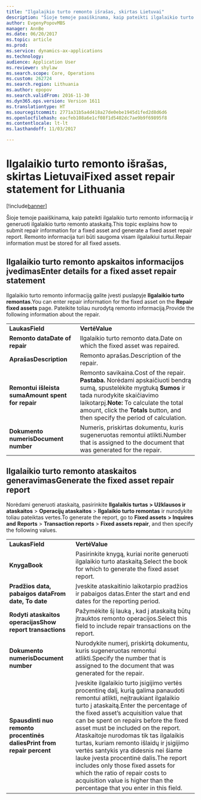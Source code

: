 ```yaml
---
title: "Ilgalaikio turto remonto išrašas, skirtas Lietuvai"
description: "Šioje temoje paaiškinama, kaip pateikti ilgalaikio turto remonto informaciją ir generuoti ilgalaikio turto remonto ataskaitą. Remonto informacija turi būti saugoma visam ilgalaikiui turtui."
author: EvgenyPopovMBS
manager: AnnBe
ms.date: 06/20/2017
ms.topic: article
ms.prod: 
ms.service: dynamics-ax-applications
ms.technology: 
audience: Application User
ms.reviewer: shylaw
ms.search.scope: Core, Operations
ms.custom: 262724
ms.search.region: Lithuania
ms.author: epopov
ms.search.validFrom: 2016-11-30
ms.dyn365.ops.version: Version 1611
ms.translationtype: HT
ms.sourcegitcommit: 2771a31b5a4d418a27de0ebe1945d1fed2d8d6d6
ms.openlocfilehash: eacfeb108a6e1cf08f1d5402dc7ae9b9f69895f8
ms.contentlocale: lt-lt
ms.lasthandoff: 11/03/2017

---
```


# <a name="fixed-asset-repair-statement-for-lithuania"></a><span data-ttu-id="223e6-104">Ilgalaikio turto remonto išrašas, skirtas Lietuvai</span><span class="sxs-lookup"><span data-stu-id="223e6-104">Fixed asset repair statement for Lithuania</span></span>

[!include[banner](../includes/banner.md)]


<span data-ttu-id="223e6-105">Šioje temoje paaiškinama, kaip pateikti ilgalaikio turto remonto informaciją ir generuoti ilgalaikio turto remonto ataskaitą.</span><span class="sxs-lookup"><span data-stu-id="223e6-105">This topic explains how to submit repair information for a fixed asset and generate a fixed asset repair report.</span></span> <span data-ttu-id="223e6-106">Remonto informacija turi būti saugoma visam ilgalaikiui turtui.</span><span class="sxs-lookup"><span data-stu-id="223e6-106">Repair information must be stored for all fixed assets.</span></span> 

<a name="enter-details-for-a-fixed-asset-repair-statement"></a><span data-ttu-id="223e6-107">Ilgalaikio turto remonto apskaitos informacijos įvedimas</span><span class="sxs-lookup"><span data-stu-id="223e6-107">Enter details for a fixed asset repair statement</span></span>
------------------------------------------------

<span data-ttu-id="223e6-108">Ilgalaikio turto remonto informaciją galite įvesti puslapyje **Ilgalaikio turto remontas**.</span><span class="sxs-lookup"><span data-stu-id="223e6-108">You can enter repair information for the fixed asset on the **Repair fixed assets** page.</span></span> <span data-ttu-id="223e6-109">Pateikite toliau nurodytą remonto informaciją.</span><span class="sxs-lookup"><span data-stu-id="223e6-109">Provide the following information about the repair.</span></span>

|                             |                                                                                                                                       |
|-----------------------------|---------------------------------------------------------------------------------------------------------------------------------------|
| <span data-ttu-id="223e6-110">**Laukas**</span><span class="sxs-lookup"><span data-stu-id="223e6-110">**Field**</span></span>                   | <span data-ttu-id="223e6-111">**Vertė**</span><span class="sxs-lookup"><span data-stu-id="223e6-111">**Value**</span></span>                                                                                                                             |
| <span data-ttu-id="223e6-112">**Remonto data**</span><span class="sxs-lookup"><span data-stu-id="223e6-112">**Date of repair**</span></span>          | <span data-ttu-id="223e6-113">Ilgalaikio turto remonto data.</span><span class="sxs-lookup"><span data-stu-id="223e6-113">Date on which the fixed asset was repaired.</span></span>                                                                                           |
| <span data-ttu-id="223e6-114">**Aprašas**</span><span class="sxs-lookup"><span data-stu-id="223e6-114">**Description**</span></span>             | <span data-ttu-id="223e6-115">Remonto aprašas.</span><span class="sxs-lookup"><span data-stu-id="223e6-115">Description of the repair.</span></span>                                                                                                            |
| <span data-ttu-id="223e6-116">**Remontui išleista suma**</span><span class="sxs-lookup"><span data-stu-id="223e6-116">**Amount spent for repair**</span></span> | <span data-ttu-id="223e6-117">Remonto savikaina.</span><span class="sxs-lookup"><span data-stu-id="223e6-117">Cost of the repair.</span></span> <span data-ttu-id="223e6-118">**Pastaba.** Norėdami apskaičiuoti bendrą sumą, spustelėkite mygtuką **Sumos** ir tada nurodykite skaičiavimo laikotarpį.</span><span class="sxs-lookup"><span data-stu-id="223e6-118">**Note:** To calculate the total amount, click the **Totals** button, and then specify the period of calculation.</span></span> |
| <span data-ttu-id="223e6-119">**Dokumento numeris**</span><span class="sxs-lookup"><span data-stu-id="223e6-119">**Document number**</span></span>         | <span data-ttu-id="223e6-120">Numeris, priskirtas dokumentu, kuris sugeneruotas remontui atlikti.</span><span class="sxs-lookup"><span data-stu-id="223e6-120">Number that is assigned to the document that was generated for the repair.</span></span>                                                            |

 

## <a name="generate-the-fixed-asset-repair-report"></a><span data-ttu-id="223e6-121">Ilgalaikio turto remonto ataskaitos generavimas</span><span class="sxs-lookup"><span data-stu-id="223e6-121">Generate the fixed asset repair report</span></span>
<span data-ttu-id="223e6-122">Norėdami generuoti ataskaitą, pasirinkite **Ilgalaikis turtas** **&gt; Užklausos ir** **ataskaitos** &gt; **Operacijų ataskaitos** &gt; **Ilgalaikio turto remontas** ir nurodykite toliau pateiktas vertes.</span><span class="sxs-lookup"><span data-stu-id="223e6-122">To generate the report, go to **Fixed assets** **&gt; Inquires and** **Reports** &gt; **Transaction reports** &gt; **Fixed assets repair**, and then specify the following values.</span></span>

|                               |                                                                                                                                                                                                                                                                                                                  |
|-------------------------------|------------------------------------------------------------------------------------------------------------------------------------------------------------------------------------------------------------------------------------------------------------------------------------------------------------------|
| <span data-ttu-id="223e6-123">**Laukas**</span><span class="sxs-lookup"><span data-stu-id="223e6-123">**Field**</span></span>                     | <span data-ttu-id="223e6-124">**Vertė**</span><span class="sxs-lookup"><span data-stu-id="223e6-124">**Value**</span></span>                                                                                                                                                                                                                                                                                                        |
| <span data-ttu-id="223e6-125">**Knyga**</span><span class="sxs-lookup"><span data-stu-id="223e6-125">**Book**</span></span>                      | <span data-ttu-id="223e6-126">Pasirinkite knygą, kuriai norite generuoti ilgalaikio turto ataskaitą.</span><span class="sxs-lookup"><span data-stu-id="223e6-126">Select the book for which to generate the fixed asset report.</span></span>                                                                                                                                                                                                                                                    |
| <span data-ttu-id="223e6-127">**Pradžios data, pabaigos data**</span><span class="sxs-lookup"><span data-stu-id="223e6-127">**From date, To date**</span></span>        | <span data-ttu-id="223e6-128">Įveskite ataskaitinio laikotarpio pradžios ir pabaigos datas.</span><span class="sxs-lookup"><span data-stu-id="223e6-128">Enter the start and end dates for the reporting period.</span></span>                                                                                                                                                                                                                                                          |
| <span data-ttu-id="223e6-129">**Rodyti ataskaitos operacijas**</span><span class="sxs-lookup"><span data-stu-id="223e6-129">**Show report transactions**</span></span>  | <span data-ttu-id="223e6-130">Pažymėkite šį lauką , kad į ataskaitą būtų įtrauktos remonto operacijos.</span><span class="sxs-lookup"><span data-stu-id="223e6-130">Select this field to include repair transactions on the report.</span></span>                                                                                                                                                                                                                                                  |
| <span data-ttu-id="223e6-131">**Dokumento numeris**</span><span class="sxs-lookup"><span data-stu-id="223e6-131">**Document number**</span></span>           | <span data-ttu-id="223e6-132">Nurodykite numerį, priskirtą dokumentu, kuris sugeneruotas remontui atlikti.</span><span class="sxs-lookup"><span data-stu-id="223e6-132">Specify the number that is assigned to the document that was generated for the repair.</span></span>                                                                                                                                                                                                                           |
| <span data-ttu-id="223e6-133">**Spausdinti nuo remonto procentinės dalies**</span><span class="sxs-lookup"><span data-stu-id="223e6-133">**Print from repair percent**</span></span> | <span data-ttu-id="223e6-134">Įveskite ilgalaikio turto įsigijimo vertės procentinę dalį, kurią galima panaudoti remontui atlikti, neįtraukiant ilgalaikio turto į ataskaitą.</span><span class="sxs-lookup"><span data-stu-id="223e6-134">Enter the percentage of the fixed asset’s acquisition value that can be spent on repairs before the fixed asset must be included on the report.</span></span> <span data-ttu-id="223e6-135">Ataskaitoje nurodomas tik tas ilgalaikis turtas, kuriam remonto išlaidų ir įsigijimo vertės santykis yra didesnis nei šiame lauke įvesta procentinė dalis.</span><span class="sxs-lookup"><span data-stu-id="223e6-135">The report includes only those fixed assets for which the ratio of repair costs to acquisition value is higher than the percentage that you enter in this field.</span></span> |

 




